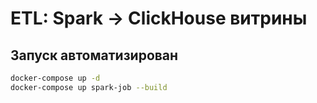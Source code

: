 # ETL: Spark → ClickHouse витрины

## Запуск автоматизирован
```bash
docker-compose up -d 
docker-compose up spark-job --build